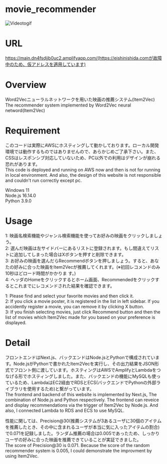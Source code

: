 # movie_recommender
![Videotogif](https://github.com/Chabuei/movie_recommender/assets/102859047/c7e3f397-1382-47cc-ae3e-b7a9a013feb7)

# URL
https://main.dn4fsdjjb0uc2.amplifyapp.com/(https://eishinishida.comが故障中のため、仮アドレスを適用しています)

# Overview
Word2Vecニューラルネットワークを用いた映画の推薦システム(Item2Vec)<br>
The recommender system implemented by  Word2Vec neural netword(Item2Vec)<br> 

# Requirement
このコードは実際にAWSにホスティングして動かしております。ローカル開発環境では動作するものではありませんので、あらかじめご了承下さい。また、CSSはレスポンシブ対応していないため、PC以外での利用はデザインが崩れる恐れがあります。<br>
This code is deployed and running on AWS now and then is not for running in local environment. And also, the design of this website is not responsible and couldn't run correctly except pc.<br>

Windows 11<br>
Node.js 16.14.0<br>
Python 3.9.0<br>

# Usage
1: 映画名検索機能やジャンル検索機能を使ってお好みの映画をクリックしましょう。<br>
2: 選んだ映画は左サイドバーにあるリストに登録されます。もし間違えてリストに追加してしまった場合はXボタンを押すと削除できます。<br>
3: お好みの映画を選んだらRecommendボタンを押しましょう。すると、あなたの好みに合った映画をItem2Vecが推薦してくれます。(※初回レコメンドのみ10秒ほどロード時間がかかりま す。)<br>
4: ヘッダのHomeをクリックするとホーム画面、Recommendedをクリックするとこれまでにレコメンドされた結果を確認できます。

1: Please find and select your favorite movies and then click it.<br>
2: If you click a movie poster, it is registered in the list in left sidebar. If you accidently register a movie, you can remove it by clicking X button.<br>
3: If you finish selecting movies, just click Recommend button and then the list of movies which Item2Vec made for you based on your preference is displayed.<br>

# Detail
フロントエンドはNext.js、バックエンドはNode.jsとPythonで構成されています。Node.jsがPythonで書かれたItem2Vecを実行し、その出力結果をJSON形式でフロント側に渡しています。ホスティングはAWSでAmplifyとLambdaをつなげる形でホスティングしました。また、バックエンドの機能にMySQLも使っているため、LambdaはEC2経由でRDSとECS(バックエンドでPythonの外部ライブラリを使用するため)と繋がっています。<br>
The frontend and backend of this website is implemented by Next.js, The combination of Node.js and Python respectively. The frontend can reveice and display recommendations via the trigger of Item2Vec by Node.js. And also, I connected Lambda to RDS and ECS to use MySQL.

性能に関しては、Precision@30(推薦システムが3あるユーザに30個のアイテムを推薦したとき、その中に含まれるユーザが本当に気に入ったアイテムの割合)で0.071を記録しました。ランダム推薦の場合は0.005であったため、しっかりユーザの好みに合った映画を推薦できていることが実証できました。<br>
The score of Precision@30 is 0.071. Because the score of the random recommender system is 0.005, I could demonstrate the improvment by using Item2Vec.



